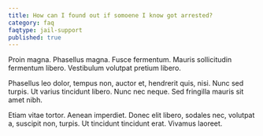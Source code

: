 ```yaml
---
title: How can I found out if somoene I know got arrested?
category: faq
faqtype: jail-support
published: true
---
```


Proin magna. Phasellus magna. Fusce fermentum. Mauris sollicitudin fermentum libero. Vestibulum volutpat pretium libero.

Phasellus leo dolor, tempus non, auctor et, hendrerit quis, nisi. Nunc sed turpis. Ut varius tincidunt libero. Nunc nec neque. Sed fringilla mauris sit amet nibh.

Etiam vitae tortor. Aenean imperdiet. Donec elit libero, sodales nec, volutpat a, suscipit non, turpis. Ut tincidunt tincidunt erat. Vivamus laoreet.
